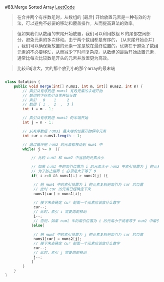 #88.Merge Sorted Array
[LeetCode](https://leetcode.com/problems/merge-sorted-array/?envType=study-plan-v2&envId=top-interview-150)

> 在合并两个有序数组时，从数组的 [最后] 开始放置元素是一种有效的方法，可以避免不必要的移动和覆盖操作，从而提高算法的效率。

>但如果我们从数组的末尾开始放置，我们可以利用数组 B 的尾部空闲部分，避免元素的多次移动。由于两个数组都是有序的， [从末尾开始合并] ，我们可以确保新放置的元素一定是放在最终位置的。优势在于避免了数组元素的不必要移动，从而减少了时间复杂度。从数组的最后开始放置元素，通常比每次比较数组开头的元素并放置更为高效。

>比较i和j谁大，大的那个放到小的那个array的最末端


```java

class Solution {
    public void merge(int[] nums1, int m, int[] nums2, int n) {
        // 索引从有序数组 nums1 有效元素的末端开始
        // 数组的下标索引从零开始计数
        // 索引   0    1     2
        // 数组 [ 1 ,  2  ,  3 ]
        int i = m - 1;

        // 索引从有序数组 nums2 的末端开始
        int j = n - 1;

        // 从有序数组 nums1 最末端的位置开始保存元素
        int cur = nums1.length - 1;

        // 通过循环把 num2 的元素都移动到 num1 中
        while( j >= 0  ){

            // 比较 num1 和 num2 中当前的元素大小

            // 如果 num1 中的索引位置为 i 的元素大于 num2 中索引位置为 j 的元素
            // 为了防止越界 i 必须是大于等于 0 
            if( i >=0 && nums1[i] > nums2[j] ){

             // 把 num1 中的索引位置为 i 的元素复制到索引为 cur 的位置
             // 此时 cur 的元素已经确定下来
             nums1[cur] = nums1[i];
            
             // 接下来去确定 cur 前面一个元素应该放什么数字
             cur--;
             // 此时，索引 i 需要向前移动
             i--;
             // 否则，如果 num1 中的索引位置为 i 的元素小于或者等于 num2 中索引位置为 j 的元素
            }else{
             
             // 把 num2 中的索引位置为 j 的元素复制到索引为 cur 的位置
             nums1[cur] = nums2[j];
             // 接下来去确定 cur 前面一个元素应该放什么数字
             cur--;
             // 此时，索引 j 需要向前移动
             j--;
            }
        }
    }
}